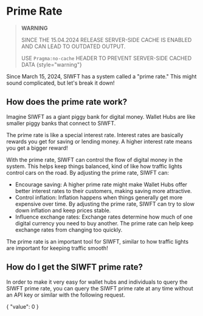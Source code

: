 # Prime Rate

> **WARNING**
>
> SINCE THE 15.04.2024 RELEASE SERVER-SIDE CACHE IS ENABLED AND CAN LEAD TO OUTDATED OUTPUT.
>
>USE `Pragma:no-cache` HEADER TO PREVENT SERVER-SIDE CACHED DATA
{style="warning"}

Since March 15, 2024, SIWFT has a system called a "prime rate." This might sound complicated, but let's break it down!
## How does the prime rate work?

Imagine SIWFT as a giant piggy bank for digital money.  Wallet Hubs are like smaller piggy banks that connect to SIWFT.

The prime rate is like a special interest rate. Interest rates are basically rewards you get for saving or lending money. A higher interest rate means you get a bigger reward!

With the prime rate, SIWFT can control the flow of digital money in the system. This helps keep things balanced, kind of like how traffic lights control cars on the road. By adjusting the prime rate, SIWFT can:

*    Encourage saving: A higher prime rate might make Wallet Hubs offer better interest rates to their customers, making saving more attractive.
*    Control inflation: Inflation happens when things generally get more expensive over time. By adjusting the prime rate, SIWFT can try to slow down inflation and keep prices stable.
*    Influence exchange rates: Exchange rates determine how much of one digital currency you need to buy another. The prime rate can help keep exchange rates from changing too quickly.

The prime rate is an important tool for SIWFT, similar to how traffic lights are important for keeping traffic smooth!
## How do I get the SIWFT prime rate?

In order to make it very easy for wallet hubs and individuals to query the SIWFT prime rate, you can query the SIWFT prime rate at any time without an API key or similar with the following request.

<api-endpoint openapi-path="../prime-rate.yaml" endpoint="/prime-rate" method="GET">
    <response type="200">
        <sample>
{
"value": 0
}
        </sample>    
    </response>
</api-endpoint>
